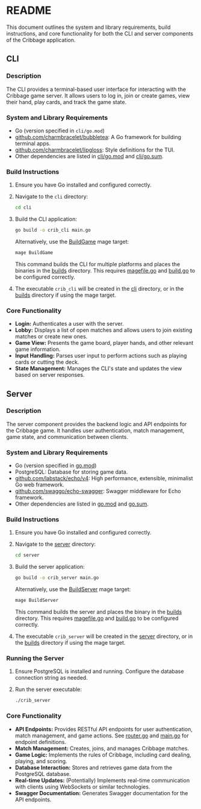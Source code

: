 # README

This document outlines the system and library requirements, build instructions, and core functionality for both the CLI and server components of the Cribbage application.

## CLI

### Description

The CLI provides a terminal-based user interface for interacting with the Cribbage game server. It allows users to log in, join or create games, view their hand, play cards, and track the game state.

### System and Library Requirements

-   Go (version specified in `cli/go.mod`)
-   [github.com/charmbracelet/bubbletea](https://github.com/charmbracelet/bubbletea): A Go framework for building terminal apps.
-   [github.com/charmbracelet/lipgloss](https://github.com/charmbracelet/lipgloss): Style definitions for the TUI.
-   Other dependencies are listed in [cli/go.mod](cli/go.mod) and [cli/go.sum](cli/go.sum).

### Build Instructions

1.  Ensure you have Go installed and configured correctly.
2.  Navigate to the `cli` directory:

    ```sh
    cd cli
    ```
3.  Build the CLI application:

    ```sh
    go build -o crib_cli main.go
    ```

    Alternatively, use the [BuildGame](http://_vscodecontentref_/0) mage target:

    ```sh
    mage BuildGame
    ```

    This command builds the CLI for multiple platforms and places the binaries in the [builds](http://_vscodecontentref_/1) directory.  This requires [magefile.go](http://_vscodecontentref_/2) and [build.go](http://_vscodecontentref_/3) to be configured correctly.
4.  The executable `crib_cli` will be created in the [cli](http://_vscodecontentref_/4) directory, or in the [builds](http://_vscodecontentref_/5) directory if using the mage target.

### Core Functionality

-   **Login:** Authenticates a user with the server.
-   **Lobby:** Displays a list of open matches and allows users to join existing matches or create new ones.
-   **Game View:** Presents the game board, player hands, and other relevant game information.
-   **Input Handling:** Parses user input to perform actions such as playing cards or cutting the deck.
-   **State Management:** Manages the CLI's state and updates the view based on server responses.

## Server

### Description

The server component provides the backend logic and API endpoints for the Cribbage game. It handles user authentication, match management, game state, and communication between clients.

### System and Library Requirements

-   Go (version specified in [go.mod](http://_vscodecontentref_/6))
-   PostgreSQL: Database for storing game data.
-   [github.com/labstack/echo/v4](https://github.com/labstack/echo/v4): High performance, extensible, minimalist Go web framework.
-   [github.com/swaggo/echo-swagger](https://github.com/swaggo/echo-swagger):  Swagger middleware for Echo framework.
-   Other dependencies are listed in [go.mod](http://_vscodecontentref_/7) and [go.sum](http://_vscodecontentref_/8).

### Build Instructions

1.  Ensure you have Go installed and configured correctly.
2.  Navigate to the [server](http://_vscodecontentref_/9) directory:

    ```sh
    cd server
    ```
3.  Build the server application:

    ```sh
    go build -o crib_server main.go
    ```

    Alternatively, use the [BuildServer](http://_vscodecontentref_/10) mage target:

    ```sh
    mage BuildServer
    ```

    This command builds the server and places the binary in the [builds](http://_vscodecontentref_/11) directory. This requires [magefile.go](http://_vscodecontentref_/12) and [build.go](http://_vscodecontentref_/13) to be configured correctly.
4.  The executable `crib_server` will be created in the [server](http://_vscodecontentref_/14) directory, or in the [builds](http://_vscodecontentref_/15) directory if using the mage target.

### Running the Server

1.  Ensure PostgreSQL is installed and running.  Configure the database connection string as needed.
2.  Run the server executable:

    ```sh
    ./crib_server
    ```

### Core Functionality

-   **API Endpoints:** Provides RESTful API endpoints for user authentication, match management, and game actions.  See [router.go](http://_vscodecontentref_/16) and [main.go](http://_vscodecontentref_/17) for endpoint definitions.
-   **Match Management:** Creates, joins, and manages Cribbage matches.
-   **Game Logic:** Implements the rules of Cribbage, including card dealing, playing, and scoring.
-   **Database Interaction:** Stores and retrieves game data from the PostgreSQL database.
-   **Real-time Updates:** (Potentially) Implements real-time communication with clients using WebSockets or similar technologies.
-   **Swagger Documentation:** Generates Swagger documentation for the API endpoints.